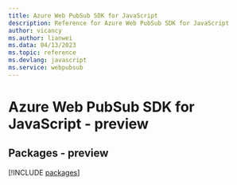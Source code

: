 ```yaml
---
title: Azure Web PubSub SDK for JavaScript
description: Reference for Azure Web PubSub SDK for JavaScript
author: vicancy
ms.author: lianwei
ms.data: 04/13/2023
ms.topic: reference
ms.devlang: javascript
ms.service: webpubsub
---
```

# Azure Web PubSub SDK for JavaScript - preview
## Packages - preview
[!INCLUDE [packages](web-pubsub-index.md)]